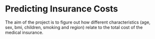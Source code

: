 # Predicting Insurance Costs

The aim of the project is to figure out how different characteristics (age, sex, bmi, children, smoking and region) relate to the total cost of the medical insurance.